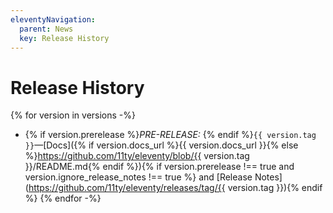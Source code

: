 ```yaml
---
eleventyNavigation:
  parent: News
  key: Release History
---
```

# Release History

{% for version in versions -%}
* {% if version.prerelease %}_PRE-RELEASE:_ {% endif %}`{{ version.tag }}`—[Docs]({% if version.docs_url %}{{ version.docs_url }}{% else %}https://github.com/11ty/eleventy/blob/{{ version.tag }}/README.md{% endif %}){% if version.prerelease !== true and version.ignore_release_notes !== true %} and [Release Notes](https://github.com/11ty/eleventy/releases/tag/{{ version.tag }}){% endif %}
{% endfor -%}
